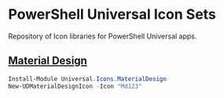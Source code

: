 # PowerShell Universal Icon Sets

Repository of Icon libraries for PowerShell Universal apps.

## [Material Design](https://react-icons.github.io/react-icons/icons?name=md)

```powershell
Install-Module Universal.Icons.MaterialDesign
New-UDMaterialDesignIcon -Icon "Md123"
```
